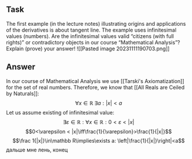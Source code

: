 ## Task
The first example (in the lecture notes) illustrating origins and applications of the derivatives is about tangent line. The example uses infinitesimal values (numbers). Are the infinitesimal values valid “citizens (with full rights)” or contradictory objects in our course “Mathematical Analysis”? Explain (prove) your answer!
![[Pasted image 20231111190703.png]]

## Answer
In our course of Mathematical Analysis we use [[Tarski's Axiomatization]] for the set of real numbers. Therefore, we know that [[All Reals are Ceiled by Naturals]]:
$$\forall x\in\mathbb R\;\exists a:|x|<a$$
Let us assume existing of infinitesimal value:
$$\exists\varepsilon\in\mathbb R:\forall x\in\mathbb R:0<\varepsilon < |x|$$
$$0<\varepsilon < |x|\iff\frac{1}{\varepsilon}>\frac{1}{|x|}$$
$$\frac 1{|x|}\in\mathbb R\implies\exists a: \left|\frac{1}{|x|}\right|<a$$
дальше мне лень, конец